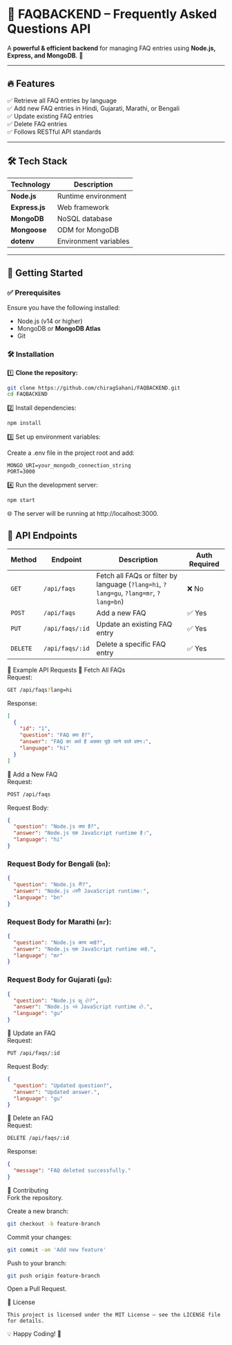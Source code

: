 
# 🎯 FAQBACKEND – Frequently Asked Questions API

A **powerful & efficient backend** for managing FAQ entries using **Node.js, Express, and MongoDB**. 🚀

---

## 🔥 Features
✅ Retrieve all FAQ entries by language  
✅ Add new FAQ entries in Hindi, Gujarati, Marathi, or Bengali  
✅ Update existing FAQ entries  
✅ Delete FAQ entries  
✅ Follows RESTful API standards  

---

## 🛠 Tech Stack
| Technology  | Description  |
|-------------|-------------|
| **Node.js** | Runtime environment |
| **Express.js** | Web framework |
| **MongoDB** | NoSQL database |
| **Mongoose** | ODM for MongoDB |
| **dotenv** | Environment variables |

---

## 🚀 Getting Started  

### ✅ Prerequisites  
Ensure you have the following installed:  
- Node.js (v14 or higher)  
- MongoDB or **MongoDB Atlas**  
- Git  

### 🛠 Installation  

1️⃣ **Clone the repository:**  
```bash
git clone https://github.com/chiragSahani/FAQBACKEND.git
cd FAQBACKEND
```

2️⃣ Install dependencies:

```bash
npm install
```

3️⃣ Set up environment variables:

Create a .env file in the project root and add:

```env
MONGO_URI=your_mongodb_connection_string
PORT=3000
```

4️⃣ Run the development server:

```bash
npm start
```

🌐 The server will be running at http://localhost:3000.

## 👀 API Endpoints

| **Method** | **Endpoint**        | **Description**                                        | **Auth Required** |
|------------|---------------------|--------------------------------------------------------|-------------------|
| `GET`      | `/api/faqs`         | Fetch all FAQs or filter by language (`?lang=hi`, `?lang=gu`, `?lang=mr`, `?lang=bn`) | ❌ No             |
| `POST`     | `/api/faqs`         | Add a new FAQ                                          | ✅ Yes            |
| `PUT`      | `/api/faqs/:id`     | Update an existing FAQ entry                           | ✅ Yes            |
| `DELETE`   | `/api/faqs/:id`     | Delete a specific FAQ entry                            | ✅ Yes            |


📌 Example API Requests
📌 Fetch All FAQs  
Request:

```bash
GET /api/faqs?lang=hi
```

Response:

```json
[
  {
    "id": "1",
    "question": "FAQ क्या है?",
    "answer": "FAQ का अर्थ है अक्सर पूछे जाने वाले प्रश्न।",
    "language": "hi"
  }
]
```

📌 Add a New FAQ  
Request:

```bash
POST /api/faqs
```

Request Body:

```json
{
  "question": "Node.js क्या है?",
  "answer": "Node.js एक JavaScript runtime है।",
  "language": "hi"
}
```
### Request Body for Bengali (`bn`):
```json
{
  "question": "Node.js কী?",
  "answer": "Node.js একটি JavaScript runtime।",
  "language": "bn"
}

```
### Request Body for Marathi (`mr`):
```json
{
  "question": "Node.js काय आहे?",
  "answer": "Node.js एक JavaScript runtime आहे.",
  "language": "mr"
}
```

### Request Body for Gujarati (`gu`):
```json
{
  "question": "Node.js શું છે?",
  "answer": "Node.js એ JavaScript runtime છે.",
  "language": "gu"
}
```
📌 Update an FAQ  
Request:

```bash
PUT /api/faqs/:id
```

Request Body:

```json
{
  "question": "Updated question?",
  "answer": "Updated answer.",
  "language": "gu"
}
```

📌 Delete an FAQ  
Request:

```bash
DELETE /api/faqs/:id
```

Response:

```json
{
  "message": "FAQ deleted successfully."
}
```

🤝 Contributing  
Fork the repository.

Create a new branch:

```bash
git checkout -b feature-branch
```

Commit your changes:

```bash
git commit -am 'Add new feature'
```

Push to your branch:

```bash
git push origin feature-branch
```

Open a Pull Request.

📝 License  
```
This project is licensed under the MIT License – see the LICENSE file for details.
```
💡 Happy Coding! 🚀
